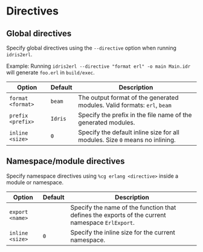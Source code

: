 # Directives

## Global directives

Specify global directives using the `--directive` option when running `idris2erl`.

Example: Running `idris2erl --directive "format erl" -o main Main.idr` will generate `foo.erl` in `build/exec`.

| Option              | Default    | Description                            |
| ------------------- | ---------- | -------------------------------------- |
| `format <format>`   | `beam`     | The output format of the generated modules. Valid formats: `erl`, `beam`
| `prefix <prefix>`   | `Idris`    | Specify the prefix in the file name of the generated modules.
| `inline <size>`     | `0`        | Specify the default inline size for all modules. Size `0` means no inlining.


## Namespace/module directives

Specify namespace directives using `%cg erlang <directive>` inside a module or namespace.

| Option              | Default    | Description                            |
| ------------------- | ---------- | -------------------------------------- |
| `export <name>`     |            | Specify the name of the function that defines the exports of the current namespace `ErlExport`.
| `inline <size>`     | `0`        | Specify the inline size for the current namespace.
